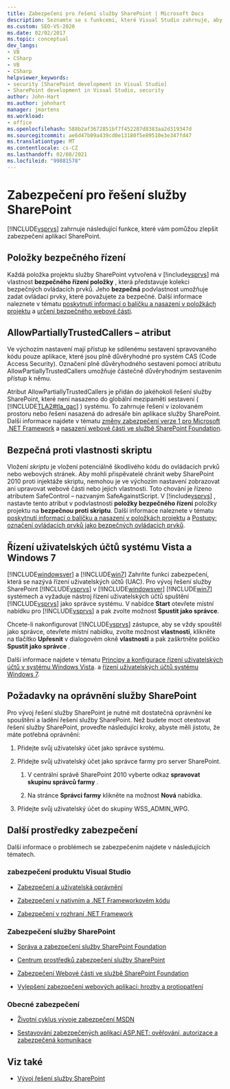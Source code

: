 ```yaml
---
title: Zabezpečení pro řešení služby SharePoint | Microsoft Docs
description: Seznamte se s funkcemi, které Visual Studio zahrnuje, aby bylo možné lépe zvýšit zabezpečení aplikací SharePoint.
ms.custom: SEO-VS-2020
ms.date: 02/02/2017
ms.topic: conceptual
dev_langs:
- VB
- CSharp
- VB
- CSharp
helpviewer_keywords:
- security [SharePoint development in Visual Studio]
- SharePoint development in Visual Studio, security
author: John-Hart
ms.author: johnhart
manager: jmartens
ms.workload:
- office
ms.openlocfilehash: 588b2af3672851bf7f452287d8383aa2d319347d
ms.sourcegitcommit: ae6d47b09a439cd0e13180f5e89510e3e347fd47
ms.translationtype: MT
ms.contentlocale: cs-CZ
ms.lasthandoff: 02/08/2021
ms.locfileid: "99881578"
---
```

# <a name="security-for-sharepoint-solutions"></a>Zabezpečení pro řešení služby SharePoint
  [!INCLUDE[vsprvs](../sharepoint/includes/vsprvs-md.md)] zahrnuje následující funkce, které vám pomůžou zlepšit zabezpečení aplikací SharePoint.

## <a name="safe-control-entries"></a>Položky bezpečného řízení
 Každá položka projektu služby SharePoint vytvořená v [!include[vsprvs](../sharepoint/includes/vsprvs-md.md)] má vlastnost **bezpečného řízení položky** , která představuje kolekci bezpečných ovládacích prvků. Jeho **bezpečná** podvlastnost umožňuje zadat ovládací prvky, které považujete za bezpečné. Další informace naleznete v tématu [poskytnutí informací o balíčku a nasazení v položkách projektu](../sharepoint/providing-packaging-and-deployment-information-in-project-items.md) a [určení bezpečného webové části](/previous-versions/office/developer/sharepoint2003/dd583154(v=office.11)#specifying-safe-web-parts).

## <a name="allowpartiallytrustedcallers-attribute"></a>AllowPartiallyTrustedCallers – atribut
 Ve výchozím nastavení mají přístup ke sdílenému sestavení spravovaného kódu pouze aplikace, které jsou plně důvěryhodné pro systém CAS (Code Access Security). Označení plně důvěryhodného sestavení pomocí atributu AllowPartiallyTrustedCallers umožňuje částečně důvěryhodným sestavením přístup k němu.

 Atribut AllowPartiallyTrustedCallers je přidán do jakéhokoli řešení služby SharePoint, které není nasazeno do globální mezipaměti sestavení ( [!INCLUDE[TLA2#tla_gac](../sharepoint/includes/tla2sharptla-gac-md.md)] ) systému. To zahrnuje řešení v izolovaném prostoru nebo řešení nasazená do adresáře bin aplikace služby SharePoint. Další informace najdete v tématu [změny zabezpečení verze 1 pro Microsoft .NET Framework](/previous-versions/msp-n-p/ff921345(v=pandp.10)) a [nasazení webové části ve službě SharePoint Foundation](/previous-versions/office/developer/sharepoint-2010/cc768621(v=office.14)).

## <a name="safe-against-script-property"></a>Bezpečná proti vlastnosti skriptu
 Vložení *skriptu* je vložení potenciálně škodlivého kódu do ovládacích prvků nebo webových stránek. Aby mohli přispěvatelé chránit weby SharePoint 2010 proti injektáže skriptu, nemohou je ve výchozím nastavení zobrazovat ani upravovat webové části nebo jejich vlastnosti. Toto chování je řízeno atributem SafeControl – nazvaným SafeAgainstScript. V [!include[vsprvs](../sharepoint/includes/vsprvs-md.md)] , nastavte tento atribut v podvlastnosti **položky bezpečného řízení** položky projektu na **bezpečnou proti skriptu**. Další informace naleznete v tématu [poskytnutí informací o balíčku a nasazení v položkách projektu](../sharepoint/providing-packaging-and-deployment-information-in-project-items.md) a [Postupy: označení ovládacích prvků jako bezpečných ovládacích prvků](../sharepoint/how-to-mark-controls-as-safe-controls.md).

## <a name="vista-and-windows-7-user-account-control"></a>Řízení uživatelských účtů systému Vista a Windows 7
 [!INCLUDE[windowsver](../sharepoint/includes/windowsver-md.md)] a [!INCLUDE[win7](../sharepoint/includes/win7-md.md)] Zahrňte funkci zabezpečení, která se nazývá řízení uživatelských účtů (UAC). Pro vývoj řešení služby SharePoint [!INCLUDE[vsprvs](../sharepoint/includes/vsprvs-md.md)] v [!INCLUDE[windowsver](../sharepoint/includes/windowsver-md.md)] [!INCLUDE[win7](../sharepoint/includes/win7-md.md)] systémech a vyžaduje nástroj řízení uživatelských účtů spuštění [!INCLUDE[vsprvs](../sharepoint/includes/vsprvs-md.md)] jako správce systému. V nabídce **Start** otevřete místní nabídku pro [!INCLUDE[vsprvs](../sharepoint/includes/vsprvs-md.md)] a pak zvolte možnost **Spustit jako správce**.

 Chcete-li nakonfigurovat [!INCLUDE[vsprvs](../sharepoint/includes/vsprvs-md.md)] zástupce, aby se vždy spouštěl jako správce, otevřete místní nabídku, zvolte možnost **vlastnosti**, klikněte na tlačítko **Upřesnit** v dialogovém okně **vlastnosti** a pak zaškrtněte políčko **Spustit jako správce** .

 Další informace najdete v tématu [Principy a konfigurace řízení uživatelských účtů v systému Windows Vista](/previous-versions/windows/it-pro/windows-vista/cc709628(v=ws.10)). a [řízení uživatelských účtů systému Windows 7](/previous-versions/windows/it-pro/windows-server-2008-R2-and-2008/cc731416(v=ws.10)).

## <a name="sharepoint-permissions-considerations"></a>Požadavky na oprávnění služby SharePoint
 Pro vývoj řešení služby SharePoint je nutné mít dostatečná oprávnění ke spouštění a ladění řešení služby SharePoint. Než budete moct otestovat řešení služby SharePoint, proveďte následující kroky, abyste měli jistotu, že máte potřebná oprávnění:

1. Přidejte svůj uživatelský účet jako správce systému.

2. Přidejte svůj uživatelský účet jako správce farmy pro server SharePoint.

    1. V centrální správě SharePoint 2010 vyberte odkaz **spravovat skupinu správců farmy** .

    2. Na stránce **Správci farmy** klikněte na možnost **Nová** nabídka.

3. Přidejte svůj uživatelský účet do skupiny WSS_ADMIN_WPG.

## <a name="additional-security-resources"></a>Další prostředky zabezpečení
 Další informace o problémech se zabezpečením najdete v následujících tématech.

### <a name="visual-studio-security"></a>zabezpečení produktu Visual Studio

- [Zabezpečení a uživatelská oprávnění](/previous-versions/visualstudio/visual-studio-2010/ms165099(v=vs.100))

- [Zabezpečení v nativním a .NET Frameworkovém kódu](/previous-versions/visualstudio/visual-studio-2010/1787tk12(v=vs.100))

- [Zabezpečení v rozhraní .NET Framework](/previous-versions/dotnet/netframework-4.0/fkytk30f(v=vs.100))

### <a name="sharepoint-security"></a>Zabezpečení služby SharePoint

- [Správa a zabezpečení služby SharePoint Foundation](/previous-versions/office/developer/sharepoint-2010/ee537811(v=office.14))

- [Centrum prostředků zabezpečení služby SharePoint](/sharepoint/dev/)

- [Zabezpečení Webové části ve službě SharePoint Foundation](/previous-versions/office/developer/sharepoint-2010/cc768613(v=office.14))

- [Vylepšení zabezpečení webových aplikací: hrozby a protiopatření](/previous-versions/msp-n-p/ff649874(v=pandp.10))

### <a name="general-security"></a>Obecné zabezpečení

- [Životní cyklus vývoje zabezpečení MSDN](https://www.microsoft.com/msrc?rtc=1)

- [Sestavování zabezpečených aplikací ASP.NET: ověřování, autorizace a zabezpečená komunikace](/previous-versions/msp-n-p/ff649100(v=pandp.10))

## <a name="see-also"></a>Viz také

- [Vývoj řešení služby SharePoint](../sharepoint/developing-sharepoint-solutions.md)